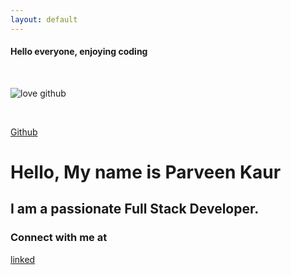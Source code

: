 ```yaml
---
layout: default
---
```



#### Hello everyone, enjoying coding

<br>

![love github](https://octodex.github.com/mona-lovelace/)

<br>

[Github](https://github.com/Pavubrar)



# Hello, My name is Parveen Kaur
## I am a passionate Full Stack Developer.
 ### Connect with me at
[linked](www.linkedin.com/in/parveen-brar)

